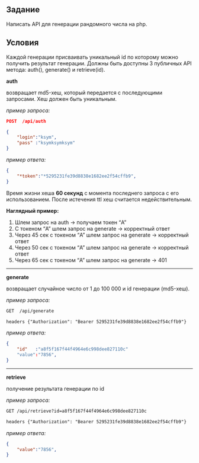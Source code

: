 ## Задание

Написать API для генерации рандомного числа на php.

## Условия

Каждой генерации присваивать уникальный id по которому можно получить результат генерации. Должны быть доступны 3 публичных API метода: auth(), generate() и retrieve(id).

**auth**

возвращает md5-хеш, который передается с последующими запросами. Хеш должен быть уникальным.

*пример запроса:*

```json
POST  /api/auth

{
	"login":"ksym",
	"pass" :"ksymksymksym"
}
```

*пример ответа:*

```json
{
	"*token":"*5295231fe39d8838e1682ee2f54cffb9",
}
```

Время жизни хеша **60 секунд** с момента последнего запроса с его использованием. После истечения ttl хеш считается недействительным.

**Наглядный пример:**
1. Шлем запрос на auth -> получаем токен “A”
2. C токеном “A” шлем запрос на generate -> корректный ответ
3. Через 45 сек с токеном “A” шлем запрос на generate -> корректный ответ
4. Через 50 сек с токеном “A” шлем запрос на generate -> корректный ответ
5. Через 65 сек с токеном “A” шлем запрос на generate -> 401

---

**generate**

возвращает случайное число от 1 до 100 000 и id генерации (md5-хеш).

*пример запроса:*

```html
GET  /api/generate

headers {"Authorization": "Bearer 5295231fe39d8838e1682ee2f54cffb9"}
```

*пример ответа:*

```json
{
	"id"   :"a8f5f167f44f4964e6c998dee827110c"
	"value":"7856",
}
```

---

**retrieve**

получение результата генерации по id

*пример запроса:*

```html
GET /api/retrieve?id=a8f5f167f44f4964e6c998dee827110c

headers {"Authorization": "Bearer 5295231fe39d8838e1682ee2f54cffb9"}
```

*пример ответа:*

```json
{
	"value":"7856",
}
```